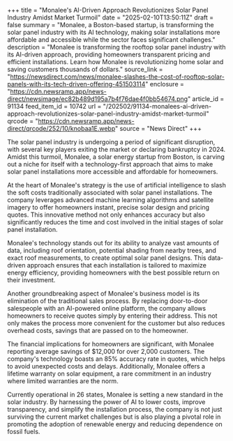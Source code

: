 +++
title = "Monalee's AI-Driven Approach Revolutionizes Solar Panel Industry Amidst Market Turmoil"
date = "2025-02-10T13:50:11Z"
draft = false
summary = "Monalee, a Boston-based startup, is transforming the solar panel industry with its AI technology, making solar installations more affordable and accessible while the sector faces significant challenges."
description = "Monalee is transforming the rooftop solar panel industry with its AI-driven approach, providing homeowners transparent pricing and efficient installations. Learn how Monalee is revolutionizing home solar and saving customers thousands of dollars."
source_link = "https://newsdirect.com/news/monalee-slashes-the-cost-of-rooftop-solar-panels-with-its-tech-driven-offering-451503114"
enclosure = "https://cdn.newsramp.app/news-direct/newsimage/ec82b489d195a7b4f76dae4f0bb54674.png"
article_id = 91134
feed_item_id = 10742
url = "/202502/91134-monalees-ai-driven-approach-revolutionizes-solar-panel-industry-amidst-market-turmoil"
qrcode = "https://cdn.newsramp.app/news-direct/qrcode/252/10/knobaa1E.webp"
source = "News Direct"
+++

<p>The solar panel industry is undergoing a period of significant disruption, with several key players exiting the market or declaring bankruptcy in 2024. Amidst this turmoil, Monalee, a solar energy startup from Boston, is carving out a niche for itself with a technology-first approach that aims to make solar panel installations more accessible and affordable for homeowners.</p><p>At the heart of Monalee's strategy is the use of artificial intelligence to slash the soft costs traditionally associated with solar panel installations. The company leverages advanced machine learning algorithms and satellite imagery to offer homeowners instant, precise solar design and pricing quotes. This innovative method not only enhances accuracy but also significantly reduces the time and cost involved in the initial stages of solar panel installation.</p><p>Monalee's technology stands out for its ability to analyze vast amounts of data, including roof orientation, potential shading from nearby trees, and exact roof measurements, to create optimal solar panel designs. This data-driven approach ensures that each installation is tailored to maximize energy efficiency, providing homeowners with the best possible return on their investment.</p><p>Another groundbreaking aspect of Monalee's business model is its elimination of the traditional sales process. By replacing door-to-door salespeople with an AI-powered online platform, the company allows homeowners to receive quotes simply by entering their address. This not only makes the process more convenient for the customer but also reduces overhead costs, savings that are passed on to the homeowner.</p><p>The financial implications for homeowners are significant, with Monalee reporting average savings of $12,000 for over 2,000 customers. The company's technology boasts an 85% accuracy rate in quotes, which helps to avoid unexpected costs and delays. Additionally, Monalee offers a lifetime warranty on solar equipment, a rare commitment in an industry where limited warranties are the norm.</p><p>Currently operational in 26 states, Monalee is setting a new standard in the solar industry. By harnessing the power of AI to lower costs, improve transparency, and simplify the installation process, the company is not just surviving the current market challenges but is also playing a pivotal role in promoting the adoption of renewable energy and reducing dependence on fossil fuels.</p>